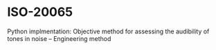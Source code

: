 # ISO-20065
Python implmentation: Objective method for assessing the audibility of tones in noise – Engineering method

